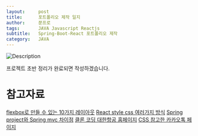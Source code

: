 ```yaml
---
layout:     post
title:      포트폴리오 제작 일지
author:     쭌프로
tags:       JAVA Javascript Reactjs
subtitle:   Spring-Boot-React 포트폴리오 제작
category:   JAVA
---
```


<!-- Start Writing Below in Markdown -->

![Description](https://alalstjr.github.io/jjunpro.github.io/img/java_bg.png)

프로젝트 초반 정리가 완료되면 작성하겠습니다.

# 참고자료

<a href="https://d2.naver.com/helloworld/8540176">flexbox로 만들 수 있는 10가지 레이아웃</a>
<a href="https://velog.io/@velopert/react-component-styling">React style css 여러가지 방식</a>
<a href="https://jjunii486.tistory.com/64">Spring project와 Spring mvc 차이점</a>
<a href="https://kr.koreanair.com/korea/ko.html">클론 코딩 대한항공 홈페이지</a>
<a href="https://www.kakaocorp.com/#none">CSS 참고한 카카오톡 페이지</a>
